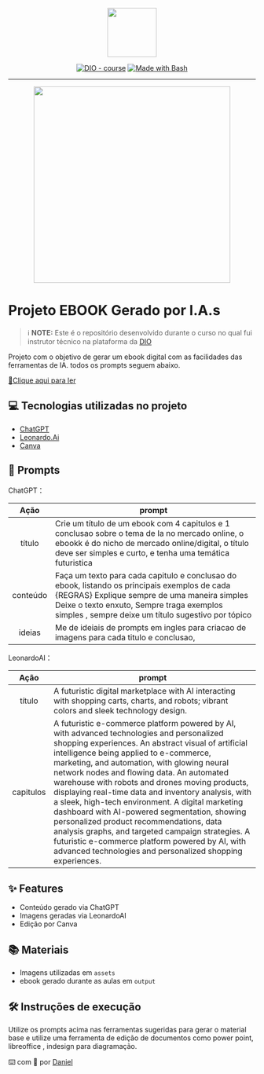 <p align="center">
    <img width="100" src=".github/assets/banner.png">
</p>


<p align="center">
<a href="https://dio.me/"><img src="https://img.shields.io/badge/DIO-Course-28DA77?logo=youtube" alt="DIO - course"></a>
<a href="https://www.gnu.org/software/bash/" title="Go to Bash homepage"><img src="https://img.shields.io/badge/Prompt-Project-blue?logo=gnu-bash&amp;logoColor=white" alt="Made with Bash"></a></p>

-------


<p align="center">
<img 
    src="./assets/cover.png"
    width="400"  
/>
</p>

# Projeto EBOOK Gerado por I.A.s


 > ℹ️ **NOTE:** Este é o repositório desenvolvido durante o curso no qual fui instrutor técnico na plataforma da [DIO](https://dio.me)

Projeto com o objetivo de gerar um ebook digital com as facilidades das ferramentas de IA. todos os prompts
seguem abaixo.

<a href="https://github.com/felipeAguiarCode/prompts-recipe-to-create-a-ebook/blob/main/output/ebook%20-%20css%20jedi%20output.pdf" title="View PDF now"> 📕Clique aqui para ler</a>

## 💻 Tecnologias utilizadas no projeto

- [ChatGPT](https://chat.openai.com/) 
- [Leonardo.Ai](https://app.leonardo.ai/)
- [Canva](https://www.canva.com/)

## 🧠 Prompts


ChatGPT：

|   Ação   | prompt                                                                                                                                                                                                                                                                         |
| :------: | ------------------------------------------------------------------------------------------------------------------------------------------------------------------------------------------------------------------------------------------------------------------------------ |
|  título  | Crie um título de um ebook com 4 capitulos e 1 conclusao sobre o tema de Ia no mercado online, o ebookk é do nicho de mercado online/digital, o título deve ser simples e curto, e tenha uma temática futuristica                                                              |
| conteúdo | Faça um texto para cada capitulo e conclusao do ebook, listando os principais exemplos de cada {REGRAS} Explique sempre de uma maneira simples Deixe o texto enxuto, Sempre traga exemplos simples , sempre deixe um título sugestivo por tópico                               |
| ideias   | Me de ideiais de prompts em ingles para criacao de imagens para cada titulo e conclusao,                                                                                                                                                                                       |


LeonardoAI：

|  Ação  | prompt                                                                                 |
| :----: | -------------------------------------------------------------------------------------- |
| título | A futuristic digital marketplace with AI interacting with shopping carts, charts, and robots; vibrant colors and sleek technology design.  |
| capitulos | A futuristic e-commerce platform powered by AI, with advanced technologies and personalized shopping experiences. An abstract visual of artificial intelligence being applied to e-commerce, marketing, and automation, with glowing neural network nodes and flowing data. An automated warehouse with robots and drones moving products, displaying real-time data and inventory analysis, with a sleek, high-tech environment. A digital marketing dashboard with AI-powered segmentation, showing personalized product recommendations, data analysis graphs, and targeted campaign strategies. A futuristic e-commerce platform powered by AI, with advanced technologies and personalized shopping experiences.  |


## ✨ Features

- Conteúdo gerado via ChatGPT
- Imagens geradas via LeonardoAI
- Edição por Canva

## 📚 Materiais

- Imagens utilizadas em `assets`
- ebook gerado durante as aulas em `output`

## 🛠️ Instruções de execução

Utilize os prompts acima nas ferramentas sugeridas para gerar o material base e utilize uma ferramenta de edição de documentos como power point, libreoffice , indesign para diagramação.



⌨️ com 💜 por [Daniel](https://github.com/dombolao)
